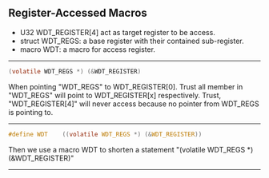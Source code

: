 ## Register-Accessed Macros

- U32 WDT_REGISTER[4] act as target register to be access.
- struct WDT_REGS: a base register with their contained sub-register.
- macro WDT: a macro for access register.

---

```c
(volatile WDT_REGS *) (&WDT_REGISTER)
```

When pointing "WDT_REGS" to WDT_REGISTER[0]. Trust all member in "WDT_REGS" will point to WDT_REGISTER[x] respectively. Trust, "WDT_REGISTER[4]" will never access because no pointer from WDT_REGS is pointing to.

---

```c
#define WDT    ((volatile WDT_REGS *) (&WDT_REGISTER))
```
Then we use a macro WDT to shorten a statement "(volatile WDT_REGS *) (&WDT_REGISTER)"

---



